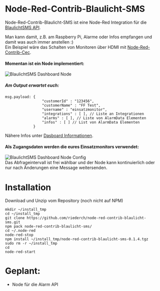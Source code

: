 # Node-Red-Contrib-Blaulicht-SMS
Node-Red-Contrib-Blaulicht-SMS ist eine Node-Red Integration für die [BlaulichtSMS API](https://github.com/blaulichtSMS/docs).

Man kann damit, z.B. am Raspberry Pi, Alarme oder Infos empfangen und damit was auch immer anstellen :)  
Ein Beispiel wäre das Schalten von Monitoren über HDMI mit [Node-Red-Contrib-Cec](https://github.com/damoclark/node-red-contrib-cec).

#### Momentan ist ein Node implementiert:  
![BlaulichtSMS Dashboard Node](https://raw.githubusercontent.com/riederch/node-red-contrib-blaulicht-sms/develop/examples/blsms-dash-node1.png)
##### Am Output erwartet euch:
```
msg.payload: {
                 "customerId" : "123456",
                 "customerName" : "FF Test",
                 "username" : "einsatzmonitor",
                 "integrations" : [ ], // Liste an Integrationen
                 "alarms" : [ ], // Liste von AlarmData Elementen
                 "infos" : [ ] // List von AlarmData Elementen
             }
```
Nähere Infos unter [Dasboard Informationen](https://github.com/blaulichtSMS/docs/blob/master/dashboard_api_v1.md#dasboard-informationen).

#### Als Zugangsdaten werden die eures Einsatzmonitors verwendet:
![BlaulichtSMS Dashboard Node Config](https://raw.githubusercontent.com/riederch/node-red-contrib-blaulicht-sms/develop/examples/blsms-dash-node-config1.png)  
Das Abfrageintervall ist frei wählbar und der Node kann kontinuierlich oder nur nach Änderungen eine Message weitersenden.

# Installation
Download und Unzip vom Repository (noch nicht auf NPM)
```
mkdir ~/install_tmp
cd ~/install_tmp
git clone https://github.com/riederch/node-red-contrib-blaulicht-sms.git
npm pack node-red-contrib-blaulicht-sms/
cd ~/.node-red
node-red-stop
npm install ~/install_tmp/node-red-contrib-blaulicht-sms-0.1.4.tgz
sudo rm -r ~/install_tmp
cd
node-red-start
```

# Geplant:
* Node für die Alarm API
